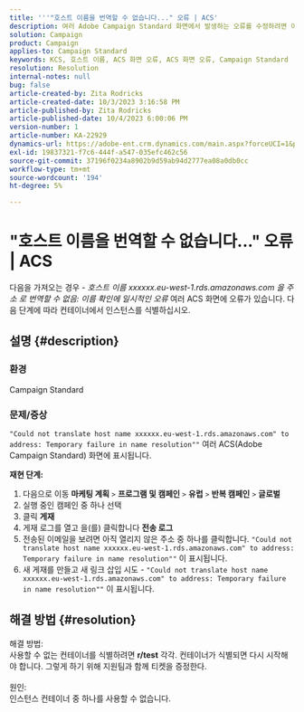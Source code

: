 ```yaml
---
title: '''"호스트 이름을 번역할 수 없습니다..." 오류 | ACS'
description: 여러 Adobe Campaign Standard 화면에서 발생하는 오류를 수정하려면 이 문서를 따르십시오.
solution: Campaign
product: Campaign
applies-to: Campaign Standard
keywords: KCS, 호스트 이름, ACS 화면 오류, ACS 화면 오류, Campaign Standard
resolution: Resolution
internal-notes: null
bug: false
article-created-by: Zita Rodricks
article-created-date: 10/3/2023 3:16:58 PM
article-published-by: Zita Rodricks
article-published-date: 10/4/2023 6:00:06 PM
version-number: 1
article-number: KA-22929
dynamics-url: https://adobe-ent.crm.dynamics.com/main.aspx?forceUCI=1&pagetype=entityrecord&etn=knowledgearticle&id=f94f75df-ff61-ee11-be6e-6045bd006268
exl-id: 19837321-f7c6-444f-a547-035efc462c56
source-git-commit: 37196f0234a8902b9d59ab94d2777ea08a0db0cc
workflow-type: tm+mt
source-wordcount: '194'
ht-degree: 5%

---
```


# &quot;호스트 이름을 번역할 수 없습니다...&quot; 오류 | ACS


다음을 가져오는 경우 - *호스트 이름 xxxxxx.eu-west-1.rds.amazonaws.com 을 주소 로 번역할 수 없음: 이름 확인에 일시적인 오류* 여러 ACS 화면에 오류가 있습니다. 다음 단계에 따라 컨테이너에서 인스턴스를 식별하십시오.

## 설명 {#description}


### <b>환경</b>

Campaign Standard



### <b>문제/증상</b>

`"Could not translate host name xxxxxx.eu-west-1.rds.amazonaws.com" to address: Temporary failure in name resolution""` 여러 ACS(Adobe Campaign Standard) 화면에 표시됩니다.

<b>재현 단계:</b>

1. 다음으로 이동 <b>마케팅 계획</b> `>`  <b>프로그램 및 캠페인</b> `>`  <b>유럽</b> `>`  <b>반복 캠페인</b> `>`  <b>글로벌</b>
2. 실행 중인 캠페인 중 하나 선택
3. 클릭 <b>게재</b>
4. 게재 로그를 열고 을(를) 클릭합니다 <b>전송 로그</b>
5. 전송된 이메일을 보려면 아직 열리지 않은 주소 중 하나를 클릭합니다. `"Could not translate host name xxxxxx.eu-west-1.rds.amazonaws.com" to address: Temporary failure in name resolution""` 이 표시됩니다.
6. 새 게재를 만들고 새 링크 삽입 시도 - `"Could not translate host name xxxxxx.eu-west-1.rds.amazonaws.com" to address: Temporary failure in name resolution""` 이 표시됩니다.



## 해결 방법 {#resolution}

해결 방법:<br>
사용할 수 없는 컨테이너를 식별하려면 <b>r/test</b> 각각.
컨테이너가 식별되면 다시 시작해야 합니다. 그렇게 하기 위해 지원팀과 함께 티켓을 증정한다.
<br><br>원인:<br>
인스턴스 컨테이너 중 하나를 사용할 수 없습니다.
